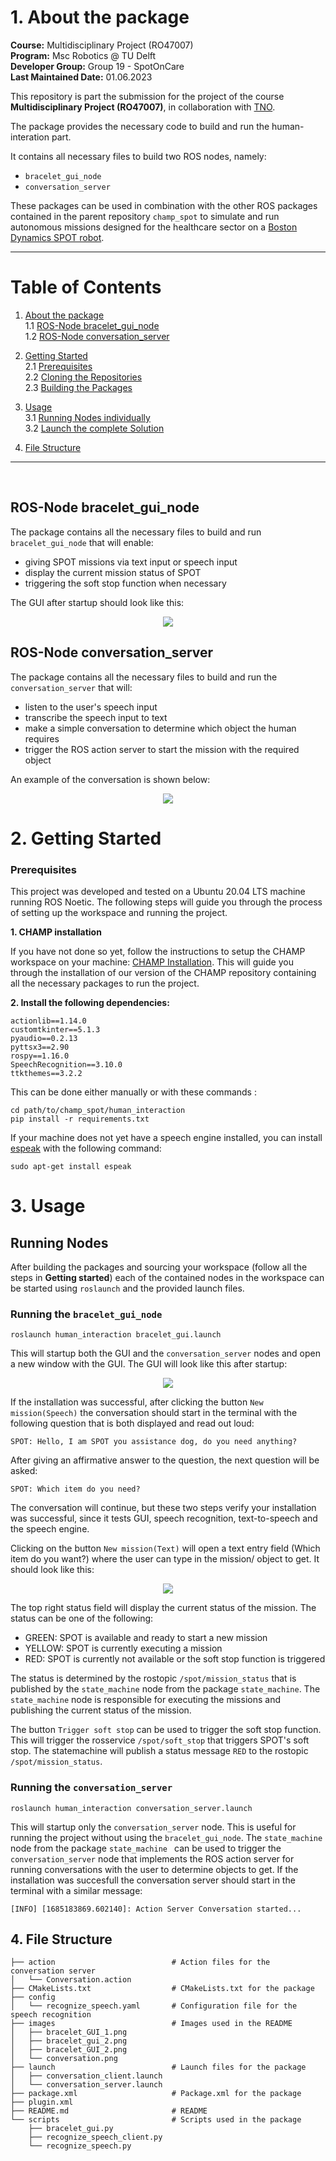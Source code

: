 


# 1. About the package <a name="atp"></a>
 **Course:**  Multidisciplinary Project (RO47007) \
 **Program:** Msc Robotics @ TU Delft            
 **Developer Group:**  Group 19 - SpotOnCare                     
 **Last Maintained Date:**  01.06.2023   


This repository is part the submission for the project of the course **Multidisciplinary Project (RO47007)**, in collaboration with  [TNO](https://www.tno.nl/en?gclid=.CjwKCAjw1MajBhAcEiwAagW9MSsTkBs0QeVZAyaxq9Fz1mtmGNJCkYzUVTuIwKk3bHhMCr6WwW6XnhoCvmsQAvD_BwE).


The package provides the necessary code to build and run the human-interation part.

  
It contains all necessary files to build two ROS nodes, namely: 
- ``bracelet_gui_node`` 
- ``conversation_server`` 

These packages can be used in combination with the other ROS packages contained in the parent repository ``champ_spot`` to simulate and run autonomous missions designed for the healthcare sector on a [Boston Dynamics SPOT robot](https://www.bostondynamics.com/products/spot).

--- 

# Table of Contents

1.  [About the package](#atp) \
    1.1 [ROS-Node bracelet_gui_node](#r1)\
    1.2 [ROS-Node conversation_server](#r2)

2. [Getting Started](#gs)\
    2.1 [Prerequisites](#pr)\
    2.2 [Cloning the Repositories](#ctr)\
    2.3 [Building the Packages](#btp)

3. [Usage](#u)\
    3.1 [Running Nodes individually](#rni)\
    3.2 [Launch the complete Solution](#ltcs) 
    
4. [File Structure](#fs)




---

<p>&nbsp;</p>




## ROS-Node bracelet_gui_node <a name="r1"></a>
The package contains all the necessary files to build and run ``bracelet_gui_node`` that will enable:
- giving SPOT missions via text input or speech input 
- display the current mission status of SPOT
- triggering the soft stop function when necessary

The GUI after startup should look like this:

<div style="text-align:center">
 <img src="images/bracelet_gui_2.png">
</div>

## ROS-Node conversation_server <a name="r2"></a>
The package contains all the necessary files to build and run the ``conversation_server`` that will:

- listen to the user's speech input
- transcribe the speech input to text
- make a simple conversation to determine which object the human requires
- trigger the ROS action server to start the mission with the required object

An example of the conversation is shown below:

<div style="text-align:center">
 <img src="images/conversation.png">
</div>


# 2. Getting Started <a name="gs"></a>
### Prerequisites <a name="pr"></a>
This project was developed and tested on a Ubuntu 20.04 LTS machine running ROS Noetic. The following steps will guide you through the process of setting up the workspace and running the project.

**1. CHAMP installation**

If you have not done so yet, follow the instructions to setup the CHAMP workspace on your machine: 
[CHAMP Installation](https://gitlab.tudelft.nl/cor/ro47007/2023/team-19/champ_spot). This will guide you through the installation of our version of the CHAMP repository containing all the necessary packages to run the project.


**2. Install the following dependencies:**

```
actionlib==1.14.0
customtkinter==5.1.3
pyaudio==0.2.13
pyttsx3==2.90
rospy==1.16.0
SpeechRecognition==3.10.0
ttkthemes==3.2.2
```
This can be done either manually or with these commands :

```
cd path/to/champ_spot/human_interaction
pip install -r requirements.txt
```

If your machine does not yet have a speech engine installed, you can install [espeak](https://espeak.sourceforge.net/) with the following command:
```
sudo apt-get install espeak
```

# 3. Usage <a name="u"></a>
## Running Nodes <a name="rni"></a>
After building the packages and sourcing your workspace (follow all the steps in **Getting started**) each of the contained nodes in the workspace can be started using ``roslaunch`` and the provided launch files.


### Running the ``bracelet_gui_node``

```
roslaunch human_interaction bracelet_gui.launch
```
This will startup both the GUI and the ``conversation_server`` nodes and open a new window with the GUI. The GUI will look like this after startup:

<div style="text-align:center">
 <img src="images/bracelet_GUI_1.png">
</div>


If the installation was successful, after clicking the button ``New mission(Speech)`` the conversation should start in the terminal with the following question that is both displayed and read out loud:
```
SPOT: Hello, I am SPOT you assistance dog, do you need anything?
```
After giving an affirmative answer to the question, the next question will be asked:
``` 
SPOT: Which item do you need?
```
The conversation will continue, but these two steps verify your installation was successful, since it tests GUI, speech recognition, text-to-speech and the speech engine.

Clicking on the button ``New mission(Text)`` will open a text entry field (Which item do you want?) where the user can type in the mission/ object to get. It should look like this:
<div style="text-align:center">
 <img src="images/bracelet_GUI_2.png">
</div>




The top right status field will display the current status of the mission. The status can be one of the following:

- GREEN: SPOT is available and ready to start a new mission
- YELLOW: SPOT is currently executing a mission
- RED: SPOT is currently not available or the soft stop function is triggered

The status is determined by the rostopic ``/spot/mission_status`` that is published by the ``state_machine`` node from the package ``state_machine``. The ``state_machine`` node is responsible for executing the missions and publishing the current status of the mission.

The button ``Trigger soft stop`` can be used to trigger the soft stop function. This will trigger the rosservice ``/spot/soft_stop`` that triggers SPOT's soft stop. The statemachine will publish a status message ``RED`` to the rostopic ``/spot/mission_status``.

### Running the ``conversation_server``

```
roslaunch human_interaction conversation_server.launch
```
This will startup only the ``conversation_server`` node. This is useful for running the project without using the ```bracelet_gui_node```. The ```state_machine``` node from the package ```state_machine ``` can be used to trigger the ```conversation_server``` node that implements the ROS action server for running conversations with the user to determine objects to get.
If the installation was succesfull the conversation server should start in the terminal with a similar message:

```
[INFO] [1685183869.602140]: Action Server Conversation started...
```



## 4. File Structure <a name="fs"></a>

````
├── action                          # Action files for the conversation server
│   └── Conversation.action         
├── CMakeLists.txt                  # CMakeLists.txt for the package
├── config
│   └── recognize_speech.yaml       # Configuration file for the speech recognition
├── images                          # Images used in the README
│   ├── bracelet_GUI_1.png          
│   ├── bracelet_gui_2.png
│   ├── bracelet_GUI_2.png
│   └── conversation.png
├── launch                          # Launch files for the package
│   ├── conversation_client.launch
│   └── conversation_server.launch
├── package.xml                     # Package.xml for the package
├── plugin.xml          
├── README.md                       # README
└── scripts                         # Scripts used in the package
    ├── bracelet_gui.py
    ├── recognize_speech_client.py
    └── recognize_speech.py

```` 
